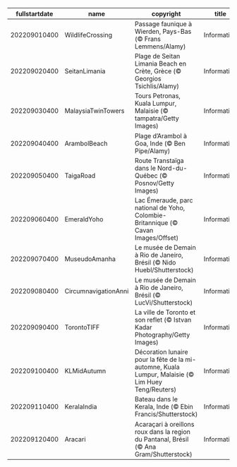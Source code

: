 |fullstartdate|name|copyright|title|image|
|--|--|--|--|--|
202209010400|WildlifeCrossing|Passage faunique à Wierden, Pays-Bas (© Frans Lemmens/Alamy)|Information|![](/fr-CA/2022/09/202209010400WildlifeCrossing.jpg)|
202209020400|SeitanLimania|Plage de Seitan Limania Beach en Crète, Grèce (© Georgios Tsichlis/Alamy)|Information|![](/fr-CA/2022/09/202209020400SeitanLimania.jpg)|
202209030400|MalaysiaTwinTowers|Tours Petronas, Kuala Lumpur, Malaisie (© tampatra/Getty Images)|Information|![](/fr-CA/2022/09/202209030400MalaysiaTwinTowers.jpg)|
202209040400|ArambolBeach|Plage d’Arambol à Goa, Inde  (© Ben Pipe/Alamy)|Information|![](/fr-CA/2022/09/202209040400ArambolBeach.jpg)|
202209050400|TaigaRoad|Route Transtaïga dans le Nord-du-Québec (© Posnov/Getty Images)|Information|![](/fr-CA/2022/09/202209050400TaigaRoad.jpg)|
202209060400|EmeraldYoho|Lac Émeraude, parc national de Yoho, Colombie-Britannique (© Cavan Images/Offset)|Information|![](/fr-CA/2022/09/202209060400EmeraldYoho.jpg)|
202209070400|MuseudoAmanha|Le musée de Demain à Rio de Janeiro, Brésil (© Nido Huebl/Shutterstock)|Information|![](/fr-CA/2022/09/202209070400MuseudoAmanha.jpg)|
202209080400|CircumnavigationAnni|Le musée de Demain à Rio de Janeiro, Brésil  (© LucVi/Shutterstock)|Information|![](/fr-CA/2022/09/202209080400CircumnavigationAnni.jpg)|
202209090400|TorontoTIFF|La ville de Toronto et son reflet (© Istvan Kadar Photography/Getty Images)|Information|![](/fr-CA/2022/09/202209090400TorontoTIFF.jpg)|
202209100400|KLMidAutumn|Décoration lunaire pour la fête de la mi-automne, Kuala Lumpur, Malaisie (© Lim Huey Teng/Reuters)|Information|![](/fr-CA/2022/09/202209100400KLMidAutumn.jpg)|
202209110400|KeralaIndia|Bateau dans le Kerala, Inde (© Ebin Francis/Shutterstock)|Information|![](/fr-CA/2022/09/202209110400KeralaIndia.jpg)|
202209120400|Aracari|Acaraçari à oreillons roux dans la region du Pantanal, Brésil (© Ana Gram/Shutterstock)|Information|![](/fr-CA/2022/09/202209120400Aracari.jpg)|
